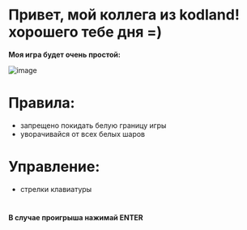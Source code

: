 # Привет, мой коллега из kodland! хорошего тебе дня =)
<b>Моя игра будет очень простой:</b></br>

![image](https://user-images.githubusercontent.com/102648390/214945806-6b0d8ce3-e03f-4e8d-8c87-ca59e1fc8b6e.png)

# Правила:
 - запрещено покидать белую границу игры
 - уворачивайся от всех белых шаров

# Управление:
 - стрелки клавиатуры 

#
<b>В случае проигрыша нажимай ENTER</b>
